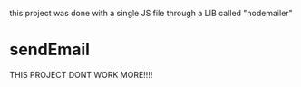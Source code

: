 
this project was done with a single JS file through a LIB called "nodemailer"

# sendEmail


THIS PROJECT DONT WORK MORE!!!!
